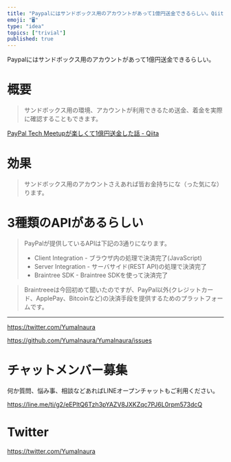 ```yaml
---
title: "Paypalにはサンドボックス用のアカウントがあって1億円送金できるらしい。Qiita3分まとめクッキング。"
emoji: "🖥"
type: "idea"
topics: ["trivial"]
published: true
---
```


Paypalにはサンドボックス用のアカウントがあって1億円送金できるらしい。

# 概要


>サンドボックス用の環境、アカウントが利用できるため送金、着金を実際に確認することもできます。

[PayPal Tech Meetupが楽しくて1億円送金した話 - Qiita](https://qiita.com/yuta-ron/items/dcac161fef6df1c112d8)

# 効果

>サンドボックス用のアカウントさえあれば皆お金持ちにな（った気にな）ります。

# 3種類のAPIがあるらしい

>PayPalが提供しているAPIは下記の3通りになります。
>- Client Integration - ブラウザ内の処理で決済完了(JavaScript)
>- Server Integration - サーバサイド(REST API)の処理で決済完了
>- Braintree SDK - Braintree SDKを使って決済完了

>Braintreeeは今回初めて聞いたのですが、PayPal以外(クレジットカード、ApplePay、Bitcoinなど)の決済手段を提供するためのプラットフォームです。


---

https://twitter.com/YumaInaura

https://github.com/YumaInaura/YumaInaura/issues








<!-- Update From Qiita API -->

# チャットメンバー募集


何か質問、悩み事、相談などあればLINEオープンチャットもご利用ください。

https://line.me/ti/g2/eEPltQ6Tzh3pYAZV8JXKZqc7PJ6L0rpm573dcQ





# Twitter


https://twitter.com/YumaInaura


<!-- Update From Qiita API -->


